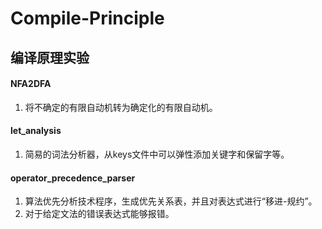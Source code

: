 # Compile-Principle
## 编译原理实验

#### NFA2DFA
1. 将不确定的有限自动机转为确定化的有限自动机。

#### let_analysis
1. 简易的词法分析器，从keys文件中可以弹性添加关键字和保留字等。

#### operator_precedence_parser
1. 算法优先分析技术程序，生成优先关系表，并且对表达式进行“移进-规约”。
2. 对于给定文法的错误表达式能够报错。